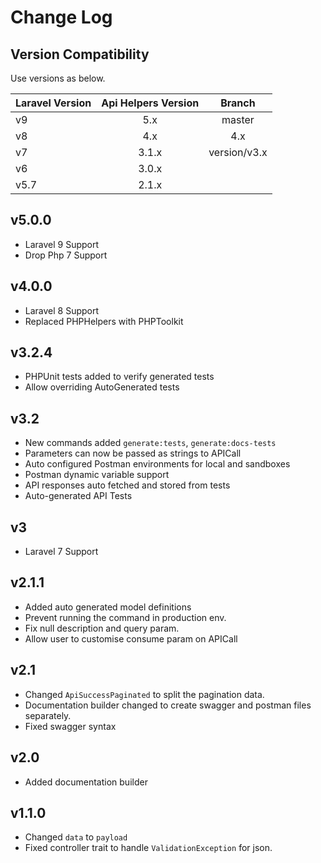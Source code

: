 # Change Log

## Version Compatibility

Use versions as below.

| Laravel Version | Api Helpers Version      | Branch         |
| --------------- |:------------------------:|:--------------:|
| v9              | 5.x                      | master         |  
| v8              | 4.x                      | 4.x			  |  
| v7              | 3.1.x                    | version/v3.x   |
| v6              | 3.0.x                    |                |
| v5.7            | 2.1.x                    |                |  

## v5.0.0
- Laravel 9 Support
- Drop Php 7 Support

## v4.0.0
- Laravel 8 Support
- Replaced PHPHelpers with PHPToolkit

## v3.2.4
- PHPUnit tests added to verify generated tests
- Allow overriding AutoGenerated tests

## v3.2
- New commands added `generate:tests`, `generate:docs-tests`
- Parameters can now be passed as strings to APICall
- Auto configured Postman environments for local and sandboxes
- Postman dynamic variable support
- API responses auto fetched and stored from tests
- Auto-generated API Tests

## v3
- Laravel 7 Support

## v2.1.1
- Added auto generated model definitions 
- Prevent running the command in production env.
- Fix null description and query param.
- Allow user to customise consume param on APICall

## v2.1
- Changed `ApiSuccessPaginated` to split the pagination data.
- Documentation builder changed to create swagger and postman files separately.
- Fixed swagger syntax 

## v2.0
- Added documentation builder

## v1.1.0
- Changed `data` to `payload`
- Fixed controller trait to handle `ValidationException` for json.
